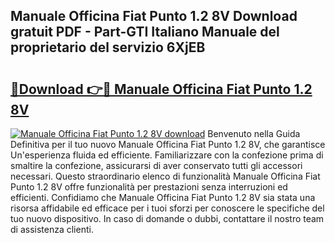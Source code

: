 ## Manuale Officina Fiat Punto 1.2 8V Download gratuit PDF - Part-GTI Italiano Manuale del proprietario del servizio 6XjEB

# <h2><a href="http://dfg9b3.blite.top/?on=Manuale+Officina+Fiat+Punto+1.2+8V">🔗Download 👉🔴 Manuale Officina Fiat Punto 1.2 8V</a></h2>

[![Manuale Officina Fiat Punto 1.2 8V download](https://i.imgur.com/lujVjoI.png)](http://dfg9b3.blite.top/?on=Manuale+Officina+Fiat+Punto+1.2+8V)
Benvenuto nella Guida Definitiva per il tuo nuovo Manuale Officina Fiat Punto 1.2 8V, che garantisce Un'esperienza fluida ed efficiente. Familiarizzare con la confezione prima di smaltire la confezione, assicurarsi di aver conservato tutti gli accessori necessari. Questo straordinario elenco di funzionalità Manuale Officina Fiat Punto 1.2 8V offre funzionalità per prestazioni senza interruzioni ed efficienti. Confidiamo che Manuale Officina Fiat Punto 1.2 8V sia stata una risorsa affidabile ed efficace per i tuoi sforzi per conoscere le specifiche del tuo nuovo dispositivo. In caso di domande o dubbi, contattare il nostro team di assistenza clienti.
